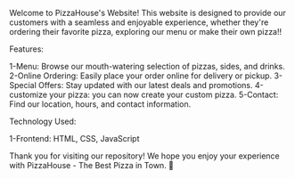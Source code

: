 Welcome to PizzaHouse's Website!
This website is designed to provide our customers with a seamless and enjoyable experience,
whether they're ordering their favorite pizza, exploring our menu or make their own pizza!!

Features:

  1-Menu: Browse our mouth-watering selection of pizzas, sides, and drinks.
  2-Online Ordering: Easily place your order online for delivery or pickup.
  3-Special Offers: Stay updated with our latest deals and promotions.
  4-customize your pizza: you can now create your custom pizza.
  5-Contact: Find our location, hours, and contact information.

  Technology Used:

  1-Frontend: HTML, CSS, JavaScript

  Thank you for visiting our repository! We hope you enjoy your experience with PizzaHouse - The Best Pizza in Town. 🍕
